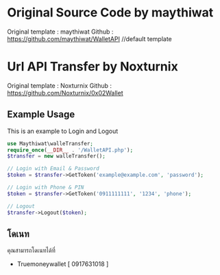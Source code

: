 # Original Source Code by maythiwat
Original template : maythiwat
Github : https://github.com/maythiwat/WalletAPI //default template

# Url API Transfer by Noxturnix
Original template : Noxturnix
Github : https://github.com/Noxturnix/0x02Wallet

## Example Usage
This is an example to Login and Logout
```php
use Maythiwat\walleTransfer;
require_once(__DIR__ . '/WalletAPI.php');
$transfer = new walleTransfer();

// Login with Email & Password
$token = $transfer->GetToken('example@example.com', 'password');

// Login with Phone & PIN
$token = $transfer->GetToken('0911111111', '1234', 'phone');

// Logout
$transfer->Logout($token);
```

## โดเนท
คุณสามารถโดเนทได้ที่ 
- Truemoneywallet [ 0917631018 ]
